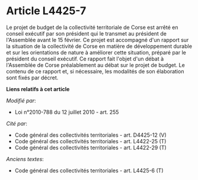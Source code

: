 # Article L4425-7

Le projet de budget de la collectivité territoriale de Corse est arrêté en conseil exécutif par son président qui le transmet
au président de l'Assemblée avant le 15 février.  Ce projet est accompagné d'un rapport sur  la situation de la collectivité
de Corse en matière de développement  durable et sur les orientations de nature à améliorer cette situation,  préparé par le
président du conseil exécutif. Ce rapport fait l'objet  d'un débat à l'Assemblée de Corse préalablement au débat sur le
projet  de budget. Le contenu de ce rapport et, si nécessaire, les modalités de  son élaboration sont fixés par décret.

**Liens relatifs à cet article**

_Modifié par_:

  - Loi n°2010-788 du 12 juillet 2010 - art. 255

_Cité par_:

  - Code général des collectivités territoriales - art. D4425-12 (V)
  - Code général des collectivités territoriales - art. L4422-25 (T)
  - Code général des collectivités territoriales - art. L4422-29 (T)

_Anciens textes_:

  - Code général des collectivités territoriales - art. L4425-6 (T)

